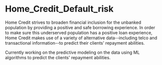 # Home_Credit_Default_risk

Home Credit strives to broaden financial inclusion for the unbanked population by providing a positive and safe borrowing experience. In order to make sure this underserved population has a positive loan experience, Home Credit makes use of a variety of alternative data--including telco and transactional information--to predict their clients' repayment abilities.

Currently working on the predictive modeling on the data using ML algorithms to predict the clients' repayment abilities.
